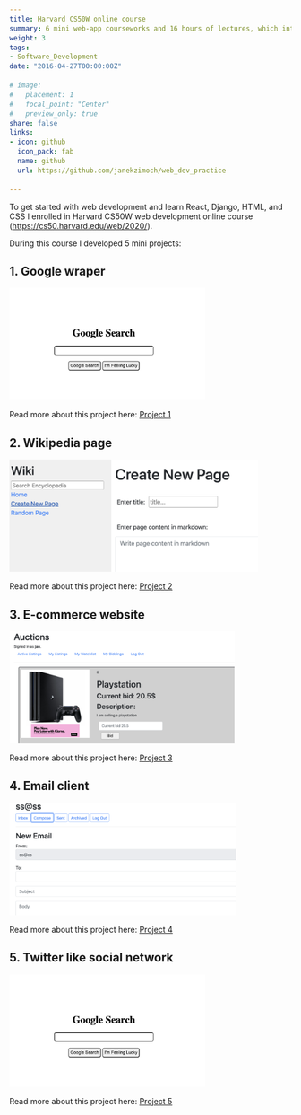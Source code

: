 ```yaml
---
title: Harvard CS50W online course
summary: 6 mini web-app courseworks and 16 hours of lectures, which introduced me to web development.
weight: 3
tags:
- Software_Development
date: "2016-04-27T00:00:00Z"

# image:
#   placement: 1
#   focal_point: "Center"
#   preview_only: true
share: false
links:
- icon: github
  icon_pack: fab
  name: github
  url: https://github.com/janekzimoch/web_dev_practice

---
```


To get started with web development and learn React, Django, HTML, and CSS I enrolled in Harvard CS50W web development online course (https://cs50.harvard.edu/web/2020/). 

During this course I developed 5 mini projects:

## 1. Google wraper
<img src="./figures/google_search.png" alt="drawing" height="200"/>

Read more about this project here: [Project 1](https://cs50.harvard.edu/web/2020/projects/0/search/)

## 2. Wikipedia page
<img src="./figures/wiki.png" alt="drawing" height="200"/>

Read more about this project here: [Project 2](https://cs50.harvard.edu/web/2020/projects/1/wiki/)

## 3. E-commerce website
<img src="./figures/e_commerce_photo.png" alt="drawing" height="200"/>

Read more about this project here: [Project 3](https://cs50.harvard.edu/web/2020/projects/2/commerce/)


## 4. Email client
<img src="./figures/email.png" alt="drawing" height="200" border-style="2px solid" border-radius="5px"/>

Read more about this project here: [Project 4](https://cs50.harvard.edu/web/2020/projects/3/mail/)


## 5. Twitter like social network
<img src="./figures/google_search.png" alt="drawing" height="200"/>

Read more about this project here: [Project 5](https://cs50.harvard.edu/web/2020/projects/4/network/)
